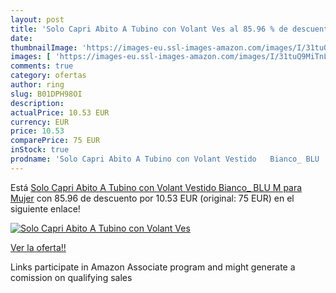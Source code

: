 ```yaml
---
layout: post
title: 'Solo Capri Abito A Tubino con Volant Ves al 85.96 % de descuento'
date: 
thumbnailImage: 'https://images-eu.ssl-images-amazon.com/images/I/31tuQ9MiTnL._SL200_.jpg'
images: [ 'https://images-eu.ssl-images-amazon.com/images/I/31tuQ9MiTnL._SL200_.jpg' ]
comments: true
category: ofertas
author: ring
slug: B01DPH98OI
description:
actualPrice: 10.53 EUR
currency: EUR
price: 10.53
comparePrice: 75 EUR
inStock: true
prodname: 'Solo Capri Abito A Tubino con Volant Vestido   Bianco_ BLU   M para Mujer'
---
```


Está [Solo Capri Abito A Tubino con Volant Vestido   Bianco_ BLU   M para Mujer](https://www.amazon.es/dp/B01DPH98OI/?tag=tolees-21) con 85.96 de descuento por 10.53 EUR (original: 75 EUR) en el siguiente enlace!

[![Solo Capri Abito A Tubino con Volant Ves](https://images-eu.ssl-images-amazon.com/images/I/31tuQ9MiTnL._SL200_.jpg)](https://www.amazon.es/dp/B01DPH98OI/?tag=tolees-21)

[Ver la oferta!!](https://www.amazon.es/dp/B01DPH98OI/?tag=tolees-21)

Links participate in Amazon Associate program and might generate a comission on qualifying sales


